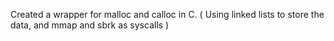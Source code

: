 Created a wrapper for malloc and calloc in C. ( Using linked lists to store the data, and mmap and sbrk as syscalls )
